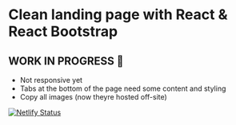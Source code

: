 # Clean landing page with React & React Bootstrap

## WORK IN PROGRESS 🚧
- Not responsive yet
- Tabs at the bottom of the page need some content and styling
- Copy all images (now theyre hosted off-site)


[![Netlify Status](https://api.netlify.com/api/v1/badges/fc1802db-7bd7-463f-a92c-d18bf9caeee9/deploy-status)](https://app.netlify.com/sites/infallible-einstein-91250e/deploys)


